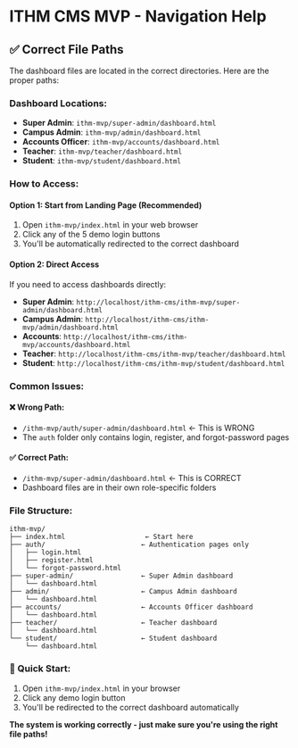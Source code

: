 # ITHM CMS MVP - Navigation Help

## ✅ **Correct File Paths**

The dashboard files are located in the correct directories. Here are the proper paths:

### **Dashboard Locations:**
- **Super Admin**: `ithm-mvp/super-admin/dashboard.html`
- **Campus Admin**: `ithm-mvp/admin/dashboard.html`
- **Accounts Officer**: `ithm-mvp/accounts/dashboard.html`
- **Teacher**: `ithm-mvp/teacher/dashboard.html`
- **Student**: `ithm-mvp/student/dashboard.html`

### **How to Access:**

#### **Option 1: Start from Landing Page (Recommended)**
1. Open `ithm-mvp/index.html` in your web browser
2. Click any of the 5 demo login buttons
3. You'll be automatically redirected to the correct dashboard

#### **Option 2: Direct Access**
If you need to access dashboards directly:
- **Super Admin**: `http://localhost/ithm-cms/ithm-mvp/super-admin/dashboard.html`
- **Campus Admin**: `http://localhost/ithm-cms/ithm-mvp/admin/dashboard.html`
- **Accounts**: `http://localhost/ithm-cms/ithm-mvp/accounts/dashboard.html`
- **Teacher**: `http://localhost/ithm-cms/ithm-mvp/teacher/dashboard.html`
- **Student**: `http://localhost/ithm-cms/ithm-mvp/student/dashboard.html`

### **Common Issues:**

#### **❌ Wrong Path:**
- `/ithm-mvp/auth/super-admin/dashboard.html` ← This is WRONG
- The `auth` folder only contains login, register, and forgot-password pages

#### **✅ Correct Path:**
- `/ithm-mvp/super-admin/dashboard.html` ← This is CORRECT
- Dashboard files are in their own role-specific folders

### **File Structure:**
```
ithm-mvp/
├── index.html                    ← Start here
├── auth/                        ← Authentication pages only
│   ├── login.html
│   ├── register.html
│   └── forgot-password.html
├── super-admin/                 ← Super Admin dashboard
│   └── dashboard.html
├── admin/                       ← Campus Admin dashboard
│   └── dashboard.html
├── accounts/                    ← Accounts Officer dashboard
│   └── dashboard.html
├── teacher/                     ← Teacher dashboard
│   └── dashboard.html
└── student/                     ← Student dashboard
    └── dashboard.html
```

### **🚀 Quick Start:**
1. Open `ithm-mvp/index.html` in your browser
2. Click any demo login button
3. You'll be redirected to the correct dashboard automatically

**The system is working correctly - just make sure you're using the right file paths!**
